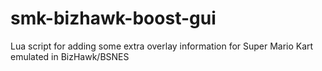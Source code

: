 # smk-bizhawk-boost-gui
Lua script for adding some extra overlay information for Super Mario Kart emulated in BizHawk/BSNES
